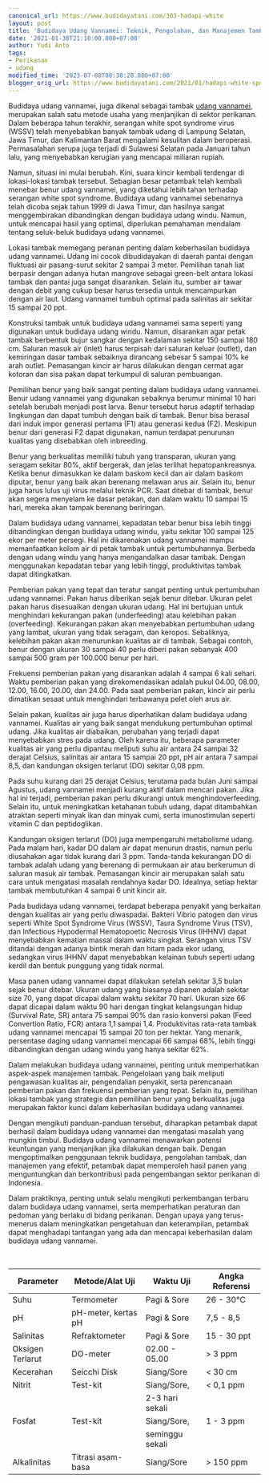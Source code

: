 ```yaml
---
canonical_url: https://www.budidayatani.com/303-hadapi-white
layout: post
title: 'Budidaya Udang Vannamei: Teknik, Pengolahan, dan Manajemen Tambak'
date: '2021-01-30T21:10:00.000+07:00'
author: Yudi Anto
tags:
- Perikanan
- udang
modified_time: '2023-07-08T08:38:28.880+07:00'
blogger_orig_url: https://www.budidayatani.com/2021/01/hadapi-white-spot-tebar-vannamei.html
---
```


<p>Budidaya udang vannamei, juga dikenal sebagai tambak <a href="https://www.budidayatani.com/search/label/udang">udang vannamei</a>, merupakan salah satu metode usaha yang menjanjikan di sektor perikanan. Dalam beberapa tahun terakhir, serangan white spot syndrome virus (WSSV) telah menyebabkan banyak tambak udang di Lampung Selatan, Jawa Timur, dan Kalimantan Barat mengalami kesulitan dalam beroperasi. Permasalahan serupa juga terjadi di Sulawesi Selatan pada Januari tahun lalu, yang menyebabkan kerugian yang mencapai miliaran rupiah.</p><p>Namun, situasi ini mulai berubah. Kini, suara kincir kembali terdengar di lokasi-lokasi tambak tersebut. Sebagian besar petambak telah kembali menebar benur udang vannamei, yang diketahui lebih tahan terhadap serangan white spot syndrome. Budidaya udang vannamei sebenarnya telah dicoba sejak tahun 1999 di Jawa Timur, dan hasilnya sangat menggembirakan dibandingkan dengan budidaya udang windu. Namun, untuk mencapai hasil yang optimal, diperlukan pemahaman mendalam tentang seluk-beluk budidaya udang vannamei.</p><p>Lokasi tambak memegang peranan penting dalam keberhasilan budidaya udang vannamei. Udang ini cocok dibudidayakan di daerah pantai dengan fluktuasi air pasang-surut sekitar 2 sampai 3 meter. Pemilihan tanah liat berpasir dengan adanya hutan mangrove sebagai green-belt antara lokasi tambak dan pantai juga sangat disarankan. Selain itu, sumber air tawar dengan debit yang cukup besar harus tersedia untuk mencampurkan dengan air laut. Udang vannamei tumbuh optimal pada salinitas air sekitar 15 sampai 20 ppt.</p><p>Konstruksi tambak untuk budidaya udang vannamei sama seperti yang digunakan untuk budidaya udang windu. Namun, disarankan agar petak tambak berbentuk bujur sangkar dengan kedalaman sekitar 150 sampai 180 cm. Saluran masuk air (inlet) harus terpisah dari saluran keluar (outlet), dan kemiringan dasar tambak sebaiknya dirancang sebesar 5 sampai 10% ke arah outlet. Pemasangan kincir air harus dilakukan dengan cermat agar kotoran dan sisa pakan dapat terkumpul di saluran pembuangan.</p><p>Pemilihan benur yang baik sangat penting dalam budidaya udang vannamei. Benur udang vannamei yang digunakan sebaiknya berumur minimal 10 hari setelah berubah menjadi post larva. Benur tersebut harus adaptif terhadap lingkungan dan dapat tumbuh dengan baik di tambak. Benur bisa berasal dari induk impor generasi pertama (F1) atau generasi kedua (F2). Meskipun benur dari generasi F2 dapat digunakan, namun terdapat penurunan kualitas yang disebabkan oleh inbreeding.</p><p>Benur yang berkualitas memiliki tubuh yang transparan, ukuran yang seragam sekitar 80%, aktif bergerak, dan jelas terlihat hepatopankreasnya. Ketika benur dimasukkan ke dalam baskom kecil dan air dalam baskom diputar, benur yang baik akan berenang melawan arus air. Selain itu, benur juga harus lulus uji virus melalui teknik PCR. Saat ditebar di tambak, benur akan segera menyelam ke dasar petakan, dan dalam waktu 10 sampai 15 hari, mereka akan tampak berenang beriringan.</p><p>Dalam budidaya udang vannamei, kepadatan tebar benur bisa lebih tinggi dibandingkan dengan budidaya udang windu, yaitu sekitar 100 sampai 125 ekor per meter persegi. Hal ini dikarenakan udang vannamei mampu memanfaatkan kolom air di petak tambak untuk pertumbuhannya. Berbeda dengan udang windu yang hanya mengandalkan dasar tambak. Dengan menggunakan kepadatan tebar yang lebih tinggi, produktivitas tambak dapat ditingkatkan.</p><p>Pemberian pakan yang tepat dan teratur sangat penting untuk pertumbuhan udang vannamei. Pakan harus diberikan sejak benur ditebar. Ukuran pelet pakan harus disesuaikan dengan ukuran udang. Hal ini bertujuan untuk menghindari kekurangan pakan (underfeeding) atau kelebihan pakan (overfeeding). Kekurangan pakan akan menyebabkan pertumbuhan udang yang lambat, ukuran yang tidak seragam, dan keropos. Sebaliknya, kelebihan pakan akan menurunkan kualitas air di tambak. Sebagai contoh, benur dengan ukuran 30 sampai 40 perlu diberi pakan sebanyak 400 sampai 500 gram per 100.000 benur per hari.</p><p>Frekuensi pemberian pakan yang disarankan adalah 4 sampai 6 kali sehari. Waktu pemberian pakan yang direkomendasikan adalah pukul 04.00, 08.00, 12.00, 16.00, 20.00, dan 24.00. Pada saat pemberian pakan, kincir air perlu dimatikan sesaat untuk menghindari terbawanya pelet oleh arus air.</p><p>Selain pakan, kualitas air juga harus diperhatikan dalam budidaya udang vannamei. Kualitas air yang baik sangat mendukung pertumbuhan optimal udang. Jika kualitas air diabaikan, perubahan yang terjadi dapat menyebabkan stres pada udang. Oleh karena itu, beberapa parameter kualitas air yang perlu dipantau meliputi suhu air antara 24 sampai 32 derajat Celsius, salinitas air antara 15 sampai 20 ppt, pH air antara 7 sampai 8,5, dan kandungan oksigen terlarut (DO) sekitar 0,08 ppm.</p><p>Pada suhu kurang dari 25 derajat Celsius, terutama pada bulan Juni sampai Agustus, udang vannamei menjadi kurang aktif dalam mencari pakan. Jika hal ini terjadi, pemberian pakan perlu dikurangi untuk menghindoverfeeding. Selain itu, untuk meningkatkan ketahanan tubuh udang, dapat ditambahkan atraktan seperti minyak ikan dan minyak cumi, serta imunostimulan seperti vitamin C dan peptidoglikan.</p><p>Kandungan oksigen terlarut (DO) juga mempengaruhi metabolisme udang. Pada malam hari, kadar DO dalam air dapat menurun drastis, namun perlu diusahakan agar tidak kurang dari 3 ppm. Tanda-tanda kekurangan DO di tambak adalah udang yang berenang di permukaan air atau berkerumun di saluran masuk air tambak. Pemasangan kincir air merupakan salah satu cara untuk mengatasi masalah rendahnya kadar DO. Idealnya, setiap hektar tambak membutuhkan 4 sampai 6 unit kincir air.</p><p>Pada budidaya udang vannamei, terdapat beberapa penyakit yang berkaitan dengan kualitas air yang perlu diwaspadai. Bakteri Vibrio patogen dan virus seperti White Spot Syndrome Virus (WSSV), Taura Syndrome Virus (TSV), dan Infectious Hypodermal Hematopoetic Necrosis Virus (IHHNV) dapat menyebabkan kematian massal dalam waktu singkat. Serangan virus TSV ditandai dengan adanya bintik merah dan hitam pada ekor udang, sedangkan virus IHHNV dapat menyebabkan kelainan tubuh seperti udang kerdil dan bentuk punggung yang tidak normal.</p><p>Masa panen udang vannamei dapat dilakukan setelah sekitar 3,5 bulan sejak benur ditebar. Ukuran udang yang biasanya dipanen adalah sekitar size 70, yang dapat dicapai dalam waktu sekitar 70 hari. Ukuran size 66 dapat dicapai dalam waktu 90 hari dengan tingkat kelangsungan hidup (Survival Rate, SR) antara 75 sampai 90% dan rasio konversi pakan (Feed Convertion Ratio, FCR) antara 1,1 sampai 1,4. Produktivitas rata-rata tambak udang vannamei mencapai 15 sampai 20 ton per hektar. Yang menarik, persentase daging udang vannamei mencapai 66 sampai 68%, lebih tinggi dibandingkan dengan udang windu yang hanya sekitar 62%.</p><p>Dalam melakukan budidaya udang vannamei, penting untuk memperhatikan aspek-aspek manajemen tambak. Pengelolaan yang baik meliputi pengawasan kualitas air, pengendalian penyakit, serta perencanaan pemberian pakan dan frekuensi pemberian yang tepat. Selain itu, pemilihan lokasi tambak yang strategis dan pemilihan benur yang berkualitas juga merupakan faktor kunci dalam keberhasilan budidaya udang vannamei.</p><p>Dengan mengikuti panduan-panduan tersebut, diharapkan petambak dapat berhasil dalam budidaya udang vannamei dan mengatasi masalah yang mungkin timbul. Budidaya udang vannamei menawarkan potensi keuntungan yang menjanjikan jika dilakukan dengan baik. Dengan mengoptimalkan penggunaan teknik budidaya, pengolahan tambak, dan manajemen yang efektif, petambak dapat memperoleh hasil panen yang menguntungkan dan berkontribusi pada pengembangan sektor perikanan di Indonesia.</p><p>Dalam praktiknya, penting untuk selalu mengikuti perkembangan terbaru dalam budidaya udang vannamei, serta memperhatikan peraturan dan pedoman yang berlaku di bidang perikanan. Dengan upaya yang terus-menerus dalam meningkatkan pengetahuan dan keterampilan, petambak dapat menghadapi tantangan yang ada dan mencapai keberhasilan dalam budidaya udang vannamei.</p><p>&nbsp;</p><table><thead><tr><th>Parameter</th><th>Metode/Alat Uji</th><th>Waktu Uji</th><th>Angka Referensi</th></tr></thead><tbody><tr><td>Suhu</td><td>Termometer</td><td>Pagi &amp; Sore</td><td>26 - 30°C</td></tr><tr><td>pH</td><td>pH-meter, kertas pH</td><td>Pagi &amp; Sore</td><td>7,5 - 8,5</td></tr><tr><td>Salinitas</td><td>Refraktometer</td><td>Pagi &amp; Sore</td><td>15 - 30 ppt</td></tr><tr><td>Oksigen Terlarut</td><td>DO-meter</td><td>02.00 - 05.00</td><td>&gt; 3 ppm</td></tr><tr><td>Kecerahan</td><td>Seicchi Disk</td><td>Siang/Sore</td><td>&lt; 30 cm</td></tr><tr><td>Nitrit</td><td>Test-kit</td><td>Siang/Sore,</td><td>&lt; 0,1 ppm</td></tr><tr><td>&nbsp;</td><td>&nbsp;</td><td>2-3 hari sekali</td><td>&nbsp;</td></tr><tr><td>Fosfat</td><td>Test-kit</td><td>Siang/Sore,</td><td>1 - 3 ppm</td></tr><tr><td>&nbsp;</td><td>&nbsp;</td><td>seminggu sekali</td><td>&nbsp;</td></tr><tr><td>Alkalinitas</td><td>Titrasi asam-basa</td><td>Siang/Sore</td><td>&gt; 150 ppm</td></tr></tbody></table><div></div>